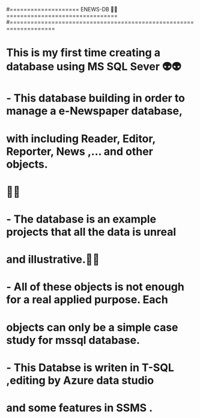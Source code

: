 #==================== ENEWS-DB 📰📰 ================================
#===================================================================
# This is my first time creating a database using MS SQL Sever 👽👽
# - This database building in order to manage a e-Newspaper database,
# with including Reader, Editor, Reporter, News ,... and other objects.
# 🎈🎈
# - The database is an example projects that all the data is unreal
# and illustrative.🤸🤸
# - All of these objects is not enough for a real applied purpose. Each
# objects can only be a simple case study for mssql database. 
# - This Databse is writen in T-SQL ,editing by Azure data studio 
# and some features in SSMS .
